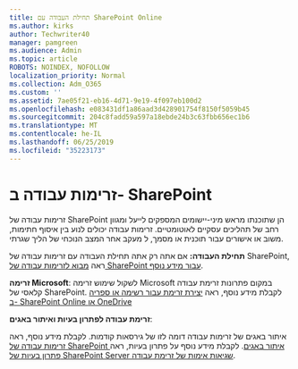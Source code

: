 ```yaml
---
title: תחילת העבודה עם SharePoint Online
ms.author: kirks
author: Techwriter40
manager: pamgreen
ms.audience: Admin
ms.topic: article
ROBOTS: NOINDEX, NOFOLLOW
localization_priority: Normal
ms.collection: Adm_O365
ms.custom: ''
ms.assetid: 7ae05f21-eb16-4d71-9e19-4f097eb100d2
ms.openlocfilehash: e083431df1a86aad3d428901754f8150f5059b45
ms.sourcegitcommit: 204c8fadd59a597a18ebde24b3c63fbb656ec1b6
ms.translationtype: MT
ms.contentlocale: he-IL
ms.lasthandoff: 06/25/2019
ms.locfileid: "35223173"
---
```

# <a name="workflows-in-sharepoint"></a>זרימות עבודה ב- SharePoint

זרימות עבודה של SharePoint הן שתוכנתו מראש מיני-יישומים המספקים לייעל ומגוון רחב של תהליכים עסקיים לאוטומטיים. זרימות עבודה יכולים לנוע בין איסוף חתימות, משוב או אישורים עבור תוכנית או מסמך, ל מעקב אחר המצב הנוכחי של הליך שגרתי.

**תחילת העבודה:** אם אתה רק אתה תחילת העבודה עם זרימות עבודה של SharePoint, ראה [מבוא לזרימות עבודה של SharePoint עבור מידע נוסף](https://support.office.com/article/introduction-to-sharepoint-workflow-07982276-54e8-4e17-8699-5056eff4d9e3).

**זרימה Microsoft**: לשקול שימוש זרימה Microsoft במקום פתרונות זרימת עבודה קלאסי של SharePoint. לקבלת מידע נוסף, ראה [יצירת זרימת עבור רשימה או ספריה ב- SharePoint Online או OneDrive](https://support.office.com/article/create-a-flow-for-a-list-or-library-in-sharepoint-online-or-onedrive-for-business-a9c3e03b-0654-46af-a254-20252e580d01)

**זרימת עבודה לפתרון בעיות ואיתור באגים**:

איתור באגים של זרימות עבודה דומה לזו של גירסאות קודמות. לקבלת מידע נוסף, ראה [זרימות עבודה של SharePoint איתור באגים](https://docs.microsoft.com/sharepoint/dev/general-development/debugging-sharepoint-server-workflows). לקבלת מידע נוסף על פתרון בעיות, ראה [פתרון בעיות של SharePoint Server שגיאות אימות של זרימת עבודה](https://docs.microsoft.com/sharepoint/dev/general-development/troubleshooting-sharepoint-server-workflow-validation-errors-in-visio).

